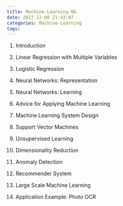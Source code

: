 ```yaml
---
title: Machine-Learning-NG
date: 2017-12-08 21:43:07
categories: Machine-Learning
tags:
---
```


1. Introduction

2. Linear Regression with Multiple Variables

3. Logistic Regression

4. Neural Networks: Representation

5. Neural Networks: Learning

6. Advice for Applying Machine Learning

7. Machine Learning System Design

8. Support Vector Machines

9. Unsupervised Learning

10. Dimensionality Reduction

11. Anomaly Detection

12. Recommender System

13. Large Scale Machine Learning

14. Application Example: Photo OCR 
